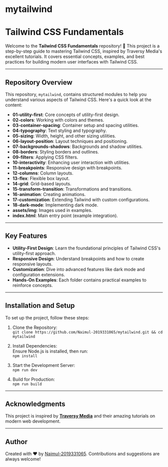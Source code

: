 # mytailwind

# **Tailwind CSS Fundamentals**

Welcome to the **Tailwind CSS Fundamentals** repository! 🎨 This project is a step-by-step guide to mastering Tailwind CSS, inspired by Traversy Media's excellent tutorials. It covers essential concepts, examples, and best practices for building modern user interfaces with Tailwind CSS.

---

## **Repository Overview**

This repository, `mytailwind`, contains structured modules to help you understand various aspects of Tailwind CSS. Here's a quick look at the content:

- **01-utility-first**: Core concepts of utility-first design.
- **02-colors**: Working with colors and themes.
- **03-container-spacing**: Container setup and spacing utilities.
- **04-typography**: Text styling and typography.
- **05-sizing**: Width, height, and other sizing utilities.
- **06-layout-position**: Layout techniques and positioning.
- **07-backgrounds-shadows**: Backgrounds and shadow utilities.
- **08-borders**: Styling borders and outlines.
- **09-filters**: Applying CSS filters.
- **10-interactivity**: Enhancing user interaction with utilities.
- **11-breakpoints**: Responsive design with breakpoints.
- **12-columns**: Column layouts.
- **13-flex**: Flexible box layout.
- **14-grid**: Grid-based layouts.
- **15-transform-transition**: Transformations and transitions.
- **16-animation**: Creating animations.
- **17-customization**: Extending Tailwind with custom configurations.
- **18-dark-mode**: Implementing dark mode.
- **assets/img**: Images used in examples.
- **index.html**: Main entry point (example integration).

---

## **Key Features**

- **Utility-First Design**: Learn the foundational principles of Tailwind CSS's utility-first approach.
- **Responsive Design**: Understand breakpoints and how to create responsive layouts.
- **Customization**: Dive into advanced features like dark mode and configuration extensions.
- **Hands-On Examples**: Each folder contains practical examples to reinforce concepts.

---

## **Installation and Setup**

To set up the project, follow these steps:

1. Clone the Repository:  
   `git clone https://github.com/Naimul-2019331065/mytailwind.git && cd mytailwind`

2. Install Dependencies:  
   Ensure Node.js is installed, then run:  
   `npm install`

3. Start the Development Server:  
   `npm run dev`

4. Build for Production:  
   `npm run build`

---

## **Acknowledgments**

This project is inspired by **[Traversy Media](https://www.traversymedia.com/)** and their amazing tutorials on modern web development.

---

## **Author**

Created with ❤️ by [Naimul-2019331065](https://github.com/Naimul-2019331065). Contributions and suggestions are always welcome!
